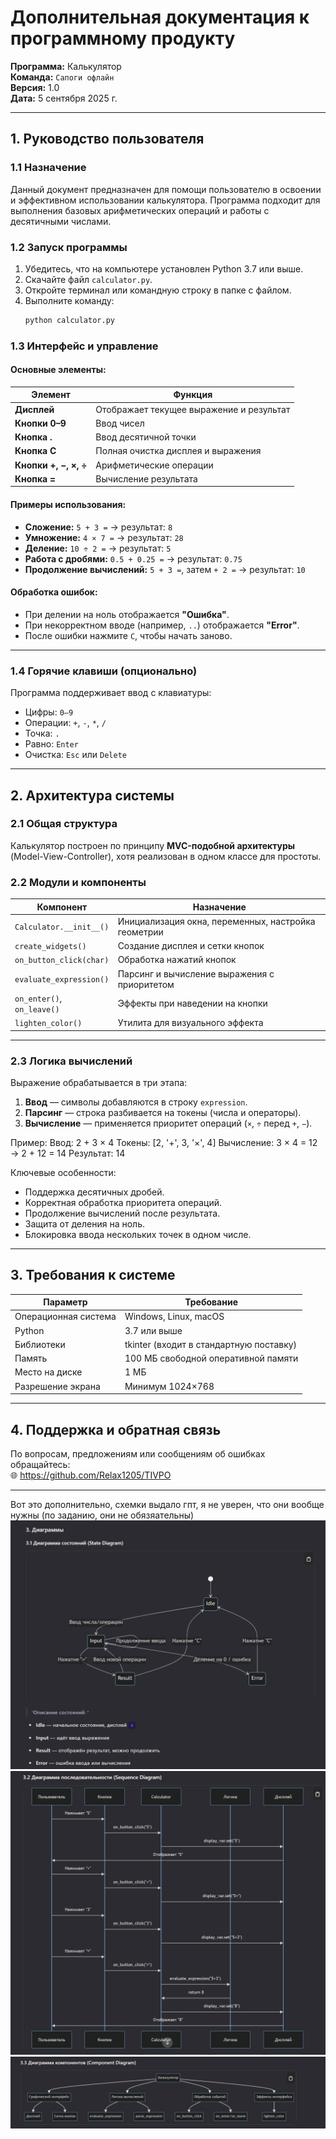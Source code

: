 # Дополнительная документация к программному продукту  
**Программа:** Калькулятор  
**Команда:** `Сапоги офлайн`  
**Версия:** 1.0  
**Дата:** 5 сентября 2025 г.

---

## 1. Руководство пользователя

### 1.1 Назначение
Данный документ предназначен для помощи пользователю в освоении и эффективном использовании калькулятора. Программа подходит для выполнения базовых арифметических операций и работы с десятичными числами.

### 1.2 Запуск программы
1. Убедитесь, что на компьютере установлен Python 3.7 или выше.
2. Скачайте файл `calculator.py`.
3. Откройте терминал или командную строку в папке с файлом.
4. Выполните команду:
   ```bash
   python calculator.py
   ```

### 1.3 Интерфейс и управление

#### Основные элементы:
| Элемент | Функция |
|--------|--------|
| **Дисплей** | Отображает текущее выражение и результат |
| **Кнопки 0–9** | Ввод чисел |
| **Кнопка .** | Ввод десятичной точки |
| **Кнопка C** | Полная очистка дисплея и выражения |
| **Кнопки +, −, ×, ÷** | Арифметические операции |
| **Кнопка =** | Вычисление результата |

#### Примеры использования:
- **Сложение:** `5 + 3 =` → результат: `8`
- **Умножение:** `4 × 7 =` → результат: `28`
- **Деление:** `10 ÷ 2 =` → результат: `5`
- **Работа с дробями:** `0.5 + 0.25 =` → результат: `0.75`
- **Продолжение вычислений:** `5 + 3 =`, затем `+ 2 =` → результат: `10`

#### Обработка ошибок:
- При делении на ноль отображается **"Ошибка"**.
- При некорректном вводе (например, `..`) отображается **"Error"**.
- После ошибки нажмите `C`, чтобы начать заново.

---

### 1.4 Горячие клавиши (опционально)
Программа поддерживает ввод с клавиатуры:
- Цифры: `0–9`
- Операции: `+`, `-`, `*`, `/`
- Точка: `.`
- Равно: `Enter`
- Очистка: `Esc` или `Delete`

---

## 2. Архитектура системы

### 2.1 Общая структура
Калькулятор построен по принципу **MVC-подобной архитектуры** (Model-View-Controller), хотя реализован в одном классе для простоты.


### 2.2 Модули и компоненты

| Компонент | Назначение |
|---------|-----------|
| `Calculator.__init__()` | Инициализация окна, переменных, настройка геометрии |
| `create_widgets()` | Создание дисплея и сетки кнопок |
| `on_button_click(char)` | Обработка нажатий кнопок |
| `evaluate_expression()` | Парсинг и вычисление выражения с приоритетом |
| `on_enter()`, `on_leave()` | Эффекты при наведении на кнопки |
| `lighten_color()` | Утилита для визуального эффекта |

---

### 2.3 Логика вычислений
Выражение обрабатывается в три этапа:
1. **Ввод** — символы добавляются в строку `expression`.
2. **Парсинг** — строка разбивается на токены (числа и операторы).
3. **Вычисление** — применяется приоритет операций (`×`, `÷` перед `+`, `−`).

Пример:
Ввод: 2 + 3 × 4
Токены: [2, '+', 3, '×', 4]
Вычисление: 3 × 4 = 12 → 2 + 12 = 14
Результат: 14


Ключевые особенности:
- Поддержка десятичных дробей.
- Корректная обработка приоритета операций.
- Продолжение вычислений после результата.
- Защита от деления на ноль.
- Блокировка ввода нескольких точек в одном числе.

---

## 3. Требования к системе

| Параметр | Требование |
|--------|-----------|
| Операционная система | Windows, Linux, macOS |
| Python | 3.7 или выше |
| Библиотеки | tkinter (входит в стандартную поставку) |
| Память | 100 МБ свободной оперативной памяти |
| Место на диске | 1 МБ |
| Разрешение экрана | Минимум 1024×768 |

---

## 4. Поддержка и обратная связь

По вопросам, предложениям или сообщениям об ошибках обращайтесь:  
🌐 https://github.com/Relax1205/TIVPO


--- 

Вот это дополнительно, схемки выдало гпт, я не уверен, что они вообще нужны (по заданию, они не обязяательны)
![Диаграмма состояний](1.png)
![Диаграмма последовательности](2.png)
![Диаграмма компонентов](3.png)